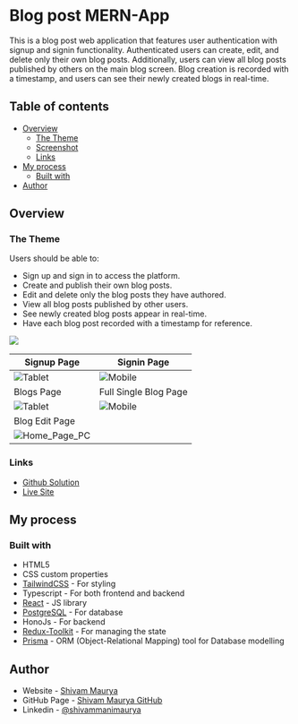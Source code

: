 # Blog post MERN-App

This is a blog post web application that features user authentication with signup and signin functionality. Authenticated users can create, edit, and delete only their own blog posts. Additionally, users can view all blog posts published by others on the main blog screen. Blog creation is recorded with a timestamp, and users can see their newly created blogs in real-time.

## Table of contents

-   [Overview](#overview)
    -   [The Theme](#the-theme)
    -   [Screenshot](#screenshot)
    -   [Links](#links)
-   [My process](#my-process)
    -   [Built with](#built-with)
-   [Author](#author)

## Overview

### The Theme

Users should be able to:

-   Sign up and sign in to access the platform.
-   Create and publish their own blog posts.
-   Edit and delete only the blog posts they have authored.
-   View all blog posts published by other users.
-   See newly created blog posts appear in real-time.
-   Have each blog post recorded with a timestamp for reference.


![](./screenshot.jpg)

| Signup Page                                                       | Signin Page                                                          |
| ----------------------------------------------------------------- | -------------------------------------------------------------------- |
| ![Tablet](./src/assets/images/screenshots/signupPage.png)         | ![Mobile](./src/assets/images/screenshots/signinPage.png)            |
| Blogs Page                                                        | Full Single Blog Page                                                |
| ![Tablet](./src/assets/images/screenshots/blogsPage.png)          | ![Mobile](./src/assets/images/screenshots/singleBlogPage.png)        |
| Blog Edit Page                                                                                                                           |
| ![Home_Page_PC](./src/assets/images/screenshots/blogEditPage.png)                                                                        |

### Links

-   [Github Solution](https://github.com/ShivamManiMaurya/blog-post-app-frontend)
-   [Live Site](https://freshkart-ecommerce-mern-project-frontend.vercel.app)

## My process

### Built with

-   HTML5
-   CSS custom properties
-   [TailwindCSS](https://tailwindcss.com/) - For styling
-   Typescript - For both frontend and backend
-   [React](https://reactjs.org/) - JS library
-   [PostgreSQL](https://www.postgresql.org/) - For database
-   HonoJs - For backend
-   [Redux-Toolkit](https://redux-toolkit.js.org/) - For managing the state
-   [Prisma](https://www.prisma.io/) - ORM (Object-Relational Mapping) tool for Database modelling

## Author

-   Website - [Shivam Maurya](https://shivammanimaurya.github.io/my_portfolio_website/)
-   GitHub Page - [Shivam Maurya GitHub](https://github.com/ShivamManiMaurya)
-   Linkedin - [@shivammanimaurya](https://www.linkedin.com/in/shivammanimaurya)

